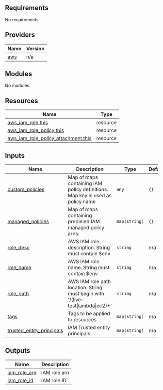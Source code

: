 <!-- BEGIN_TF_DOCS -->
## Requirements

No requirements.

## Providers

| Name | Version |
|------|---------|
| <a name="provider_aws"></a> [aws](#provider\_aws) | n/a |

## Modules

No modules.

## Resources

| Name | Type |
|------|------|
| [aws_iam_role.this](https://registry.terraform.io/providers/hashicorp/aws/latest/docs/resources/iam_role) | resource |
| [aws_iam_role_policy.this](https://registry.terraform.io/providers/hashicorp/aws/latest/docs/resources/iam_role_policy) | resource |
| [aws_iam_role_policy_attachment.this](https://registry.terraform.io/providers/hashicorp/aws/latest/docs/resources/iam_role_policy_attachment) | resource |

## Inputs

| Name | Description | Type | Default | Required |
|------|-------------|------|---------|:--------:|
| <a name="input_custom_policies"></a> [custom\_policies](#input\_custom\_policies) | Map of maps containing IAM policy definitions. Map key is used as policy name | `any` | `{}` | no |
| <a name="input_managed_policies"></a> [managed\_policies](#input\_managed\_policies) | Map of maps containing predinied IAM managed policy arns. | `map(string)` | `{}` | no |
| <a name="input_role_desc"></a> [role\_desc](#input\_role\_desc) | AWS IAM role description. String must contain $env | `string` | n/a | yes |
| <a name="input_role_name"></a> [role\_name](#input\_role\_name) | AWS IAM role name. String must contain $env | `string` | n/a | yes |
| <a name="input_role_path"></a> [role\_path](#input\_role\_path) | AWS IAM role path location. String must begin with '/(live-test\|lambda\|ec2)*' | `string` | n/a | yes |
| <a name="input_tags"></a> [tags](#input\_tags) | Tags to be applied to resources | `map(string)` | n/a | yes |
| <a name="input_trusted_entity_principals"></a> [trusted\_entity\_principals](#input\_trusted\_entity\_principals) | IAM Trusted entity principals | `map(string)` | n/a | yes |

## Outputs

| Name | Description |
|------|-------------|
| <a name="output_iam_role_arn"></a> [iam\_role\_arn](#output\_iam\_role\_arn) | IAM role arn |
| <a name="output_iam_role_id"></a> [iam\_role\_id](#output\_iam\_role\_id) | IAM role ID |
<!-- END_TF_DOCS -->